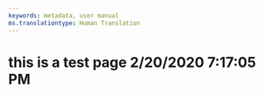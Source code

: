 ```yaml
---
keywords: metadata, user manual
ms.translationtype: Human Translation
---
```

# this is a test page 2/20/2020 7:17:05 PM
